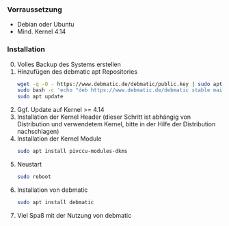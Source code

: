 ### Vorraussetzung

* Debian oder Ubuntu
* Mind. Kernel 4.14

### Installation
0. Volles Backup des Systems erstellen
1. Hinzufügen des debmatic apt Repositories
   ```bash
   wget -q -O - https://www.debmatic.de/debmatic/public.key | sudo apt-key add -
   sudo bash -c 'echo "deb https://www.debmatic.de/debmatic stable main" > /etc/apt/sources.list.d/debmatic.list'
   sudo apt update
   ```
3. Ggf. Update auf Kernel >= 4.14
4. Installation der Kernel Header (dieser Schritt ist abhängig von Distribution und verwendetem Kernel, bitte in der Hilfe der Distribution nachschlagen)
5. Installation der Kernel Module
   ```bash
   sudo apt install pivccu-modules-dkms
   ```
6. Neustart
   ```bash
   sudo reboot
   ```
7. Installation von debmatic
   ```bash
   sudo apt install debmatic
   ```
8. Viel Spaß mit der Nutzung von debmatic


